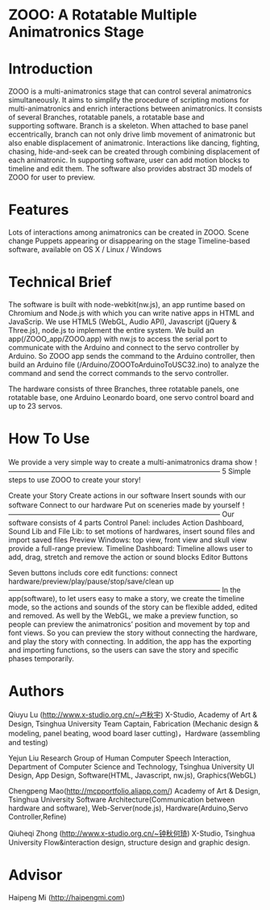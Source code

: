 # ZOOO: A Rotatable Multiple Animatronics Stage

# Introduction
ZOOO is a multi-animatronics stage that can control several animatronics simultaneously. It aims to simplify the procedure of scripting motions for multi-animatronics and enrich interactions between animatronics. It consists of several Branches, rotatable panels, a rotatable base and supporting software.
Branch is a skeleton. When attached to base panel eccentrically, branch can not only drive limb movement of animatronic but also enable displacement of animatronic. Interactions like dancing, fighting, chasing, hide-and-seek can be created through combining displacement of each animatronic.
In supporting software, user can add motion blocks to timeline and edit them. The software also provides abstract 3D models of ZOOO for user to preview.

# Features
Lots of interactions among animatronics can be created in ZOOO. 
Scene change
Puppets appearing or disappearing on the stage
Timeline-based software, available on OS X / Linux / Windows

# Technical Brief
The software is built with node-webkit(nw.js), an app runtime based on Chromium and Node.js with which you can write native apps in HTML and JavaScrip.
We use HTML5 (WebGL, Audio API), Javascript (jQuery & Three.js), node.js to implement the entire system. We build an app(/ZOOO_app/ZOOO.app) with nw.js to access the serial port to communicate with the Arduino and connect to the servo controller by Arduino. So ZOOO app sends the command to the Arduino controller, then build an Arduino file (/Arduino/ZOOOToArduinoToUSC32.ino) to analyze the command and send the correct commands to the servo controller. 

The hardware consists of three Branches, three rotatable panels, one rotatable base, one Arduino Leonardo board, one servo control board and up to 23 servos.

# How To Use

We provide a very simple way to create a multi-animatronics drama show！
——————————————————————————————
5 Simple steps to use ZOOO to create your story!

Create your Story
Create actions in our software
Insert sounds with our software
Connect to our hardware
Put on sceneries made by yourself！
——————————————————————————————
Our software consists of 4 parts
Control Panel: includes Action Dashboard, Sound Lib and File Lib: to set motions of hardwares, insert sound files and import saved files
Preview Windows: top view, front view and skull view provide a full-range preview.
Timeline Dashboard: Timeline allows user to add, drag, stretch and remove the action or sound blocks
Editor Buttons

Seven buttons includs core edit functions: connect hardware/preview/play/pause/stop/save/clean up
——————————————————————————————
In the app(software), to let users easy to make a story, we create the timeline mode, so the actions and sounds of the story can be flexible added, edited and removed. As well by the WebGL, we make a preview function, so people can preview the animatronics’ position and movement by top and font views. So you can preview the story without connecting the hardware, and play the story with connecting. In addition, the app has the exporting and importing functions, so the users can save the story and specific phases temporarily.

# Authors
Qiuyu Lu (http://www.x-studio.org.cn/~卢秋宇)
X-Studio, Academy of Art & Design, Tsinghua University
Team Captain, Fabrication (Mechanic design & modeling, panel beating, wood board laser cutting)，Hardware (assembling and testing)

Yejun Liu
Research Group of Human Computer Speech Interaction, Department of Computer Science and Technology, Tsinghua University
UI Design, App Design, Software(HTML, Javascript, nw.js),  Graphics(WebGL)

Chengpeng Mao(http://mcpportfolio.aliapp.com/)
Academy of Art & Design, Tsinghua University
Software Architecture(Communication between hardware and software), Web-Server(node.js), Hardware(Arduino,Servo Controller,Refine)


Qiuheqi Zhong (http://www.x-studio.org.cn/~钟秋何琦)
X-Studio, Tsinghua University
Flow&interaction design, structure design and graphic design.


# Advisor
Haipeng Mi (http://haipengmi.com)

